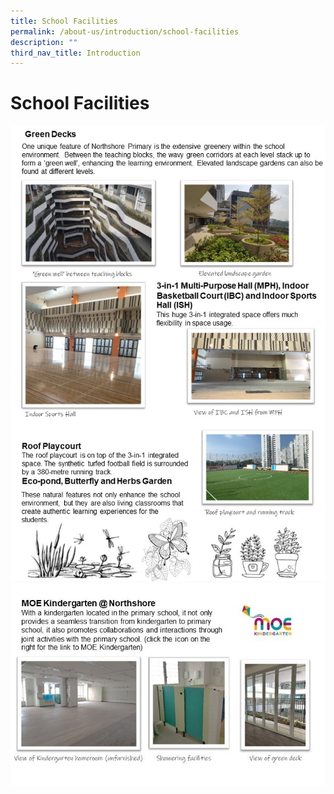 ```yaml
---
title: School Facilities
permalink: /about-us/introduction/school-facilities
description: ""
third_nav_title: Introduction
---
```


# **School Facilities**

![](/images/SF1.jpg)
![](/images/SF2.jpg)